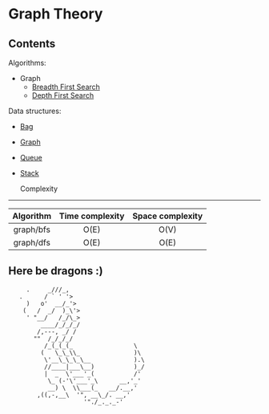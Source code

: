 # Graph Theory

## Contents

Algorithms:

- Graph
  - [Breadth First Search](https://github.com/tranthanh95/graph_theory/graph/bfs)
  - [Depth First Search](https://github.com/tranthanh95/graph_theory/graph/dfs)

Data structures:

- [Bag](https://github.com/tranthanh95/graph_theory/bag)
- [Graph](https://github.com/tranthanh95/graph_theory/graph)
- [Queue](https://github.com/tranthanh95/graph_theory/queue)
- [Stack](https://github.com/tranthanh95/graph_theory/stack)

  Complexity

---

| Algorithm | Time complexity | Space complexity |
| :-------: | :-------------: | :--------------: |
| graph/bfs |      O(E)       |       O(V)       |
| graph/dfs |      O(E)       |       O(E)       |

## Here be dragons :)

```
     .     _///_,
   .      / ` ' '>
     )   o'  __/_'>
    (   /  _/  )_\'>
     ' "__/   /_/\_>
         ____/_/_/_/
        /,---, _/ /
       ""  /_/_/_/
          /_(_(_(_                 \
         (   \_\_\\_               )\
          \'__\_\_\_\__            ).\
          //____|___\__)           )_/
          |  _  \'___'_(           /'
           \_ (-'\'___'_\      __,'_'
           __) \  \\___(_   __/.__,'
        ,((,-,__\  '", __\_/. __,'
                     '"./_._._-'
```
